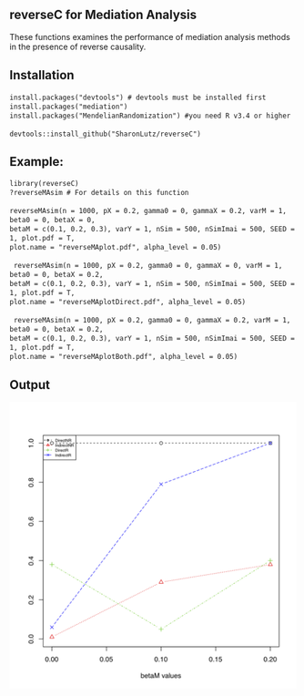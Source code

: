 

## reverseC for Mediation Analysis
These functions examines the performance of mediation analysis methods in the presence of reverse causality.

## Installation
```
install.packages("devtools") # devtools must be installed first
install.packages("mediation")
install.packages("MendelianRandomization") #you need R v3.4 or higher

devtools::install_github("SharonLutz/reverseC")
```

## Example:
```
library(reverseC)
?reverseMAsim # For details on this function

reverseMAsim(n = 1000, pX = 0.2, gamma0 = 0, gammaX = 0.2, varM = 1, beta0 = 0, betaX = 0, 
betaM = c(0.1, 0.2, 0.3), varY = 1, nSim = 500, nSimImai = 500, SEED = 1, plot.pdf = T, 
plot.name = "reverseMAplot.pdf", alpha_level = 0.05)

 reverseMAsim(n = 1000, pX = 0.2, gamma0 = 0, gammaX = 0, varM = 1, beta0 = 0, betaX = 0.2, 
betaM = c(0.1, 0.2, 0.3), varY = 1, nSim = 500, nSimImai = 500, SEED = 1, plot.pdf = T, 
plot.name = "reverseMAplotDirect.pdf", alpha_level = 0.05)

 reverseMAsim(n = 1000, pX = 0.2, gamma0 = 0, gammaX = 0.2, varM = 1, beta0 = 0, betaX = 0.2, 
betaM = c(0.1, 0.2, 0.3), varY = 1, nSim = 500, nSimImai = 500, SEED = 1, plot.pdf = T, 
plot.name = "reverseMAplotBoth.pdf", alpha_level = 0.05)
```

## Output

<img src="https://github.com/SharonLutz/reverseC/blob/master/reverseMAplot.png" width="600">
